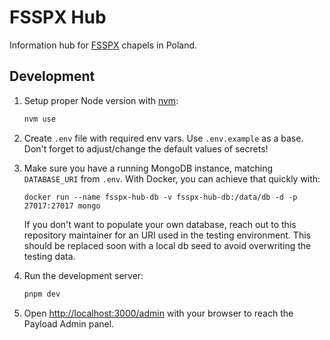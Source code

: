 # FSSPX Hub

Information hub for [FSSPX](https://fsspx.org/) chapels in Poland. 

## Development

1. Setup proper Node version with [nvm](https://github.com/nvm-sh/nvm):

    ```bash
    nvm use
    ```

1. Create `.env` file with required env vars. Use `.env.example` as a base. Don't forget to adjust/change the default values of secrets!
1. Make sure you have a running MongoDB instance, matching `DATABASE_URI` from `.env`. With Docker, you can achieve that quickly with:

    ```
    docker run --name fsspx-hub-db -v fsspx-hub-db:/data/db -d -p 27017:27017 mongo
    ```

    If you don't want to populate your own database, reach out to this repository maintainer for an URI used in the testing environment. This should be replaced soon with a local db seed to avoid overwriting the testing data. 

1. Run the development server:

    ```bash
    pnpm dev
    ```

1. Open [http://localhost:3000/admin](http://localhost:3000/admi) with your browser to reach the Payload Admin panel.
